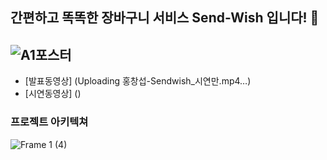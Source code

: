 ## 간편하고 똑똑한 장바구니 서비스 Send-Wish 입니다! 👋
![A1포스터](https://user-images.githubusercontent.com/64846408/215984066-6358dc5e-29f2-4542-a9b4-e89cdb0d1b51.png)
---
- [발표동영상] (Uploading 홍창섭-Sendwish_시연만.mp4…)
- [시연동영상] ()

### 프로젝트 아키텍쳐
![Frame 1 (4)](https://user-images.githubusercontent.com/64846408/215982951-a6c62f86-82ef-4bdf-8560-0e22f108d1ae.png)


